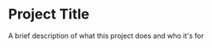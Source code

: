 
# Project Title

A brief description of what this project does and who it's for
 <script>
        function selectionSort(arr) {
            let n = arr.length;

            for (let i = 0; i < n - 1; i++) {
                let minIndex = i;

                // Find the smallest element in the remaining array
                for (let j = i + 1; j < n; j++) {
                    if (arr[j] < arr[minIndex]) {
                        minIndex = j;
                    }
                }

                // Swap the smallest element with the first element of the unsorted part
                let temp = arr[i];
                arr[i] = arr[minIndex];
                arr[minIndex] = temp;
            }

            return arr;
        }

        // Example usage:
        let numbers = [64, 25, 12, 22, 11];
        console.log(selectionSort(numbers)); // Output: [11, 12, 22, 25, 64]
    </script>
